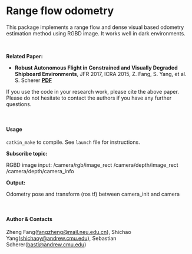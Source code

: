 # Range flow odometry

This package implements a range flow and dense visual based odometry estimation method using RGBD image. It works well in dark environments.

<br>

**Related Paper:**

* **Robust Autonomous Flight in Constrained and Visually Degraded Shipboard Environments**, JFR 2017, ICRA 2015, Z. Fang, S. Yang, et al. S. Scherer  [**PDF**](http://www.frc.ri.cmu.edu/~syang/Publications/JFR_2016_ship.pdf)

If you use the code in your research work, please cite the above paper. Please do not hesitate to contact the authors if you have any further questions.

<br>

#### Usage
```catkin_make``` to compile. See ```launch``` file for instructions.

**Subscribe topic:**

RGBD image input: /camera/rgb/image_rect  /camera/depth/image_rect /camera/depth/camera_info


**Output:**

Odometry pose and transform (ros tf) between camera_init and camera


<br>

#### Author & Contacts
Zheng Fang(fangzheng@mail.neu.edu.cn), Shichao Yang(shichaoy@andrew.cmu.edu), Sebastian Scherer(basti@andrew.cmu.edu)
